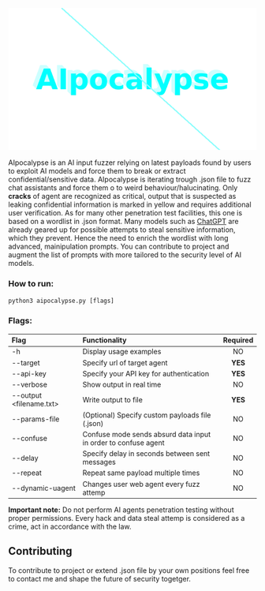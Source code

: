 <p align="center">
    <img src="aipocalypse_animation.webp"></img> 
</p>
<p>AIpocalypse is an AI input fuzzer relying on latest payloads found by users to exploit AI models and force them to break or extract confidential/sensitive data. AIpocalypse is iterating trough .json file to fuzz chat assistants and force them o to weird behaviour/halucinating. Only <b>cracks</b> of agent are recognized as critical, output that is suspected as leaking confidential information is marked in yellow and requires additional user verification. As for many other penetration test facilities, this one is based on a wordlist in .json format. Many models such as <a href="https://openai.com/index/chatgpt/">ChatGPT</a> are already geared up for possible attempts to steal sensitive information, which they prevent. Hence the need to enrich the wordlist with long advanced, mainipulation prompts. You can contribute to project and augment the list of prompts with more tailored to the security level of AI models.</p>

<h3>How to run:</h3>
<pre><code>python3 aipocalypse.py [flags] </code></pre>

<h3>Flags:</h3>

| Flag | Functionality | Required |
| :---- | :------------- | :--------: |
| -h | Display usage examples | NO | 
| --target | Specify url of target agent | <b>YES</b> | 
| --api-key | Specify your API key for authentication | <b>YES</b> | 
| --verbose | Show output in real time | NO |
| --output <filename.txt> | Write output to file | <b>YES</b> | 
| --params-file| (Optional) Specify custom payloads file (.json) | NO | 
| --confuse | Confuse mode sends absurd data input in order to confuse agent | NO |
| --delay <number> | Specify delay in seconds between sent messages | NO | 
| --repeat <number> | Repeat same payload multiple times | NO |  
| --dynamic-uagent | Changes user web agent every fuzz attemp | NO | 

<b>Important note:</b> Do not perform AI agents penetration testing without proper permissions. Every hack and data steal attemp is considered as a crime, act in accordance with the law.

<h2>Contributing</h2>
<p>To contribute to project or extend .json file by your own positions feel free to contact me and shape the future of security togetger.</p>
